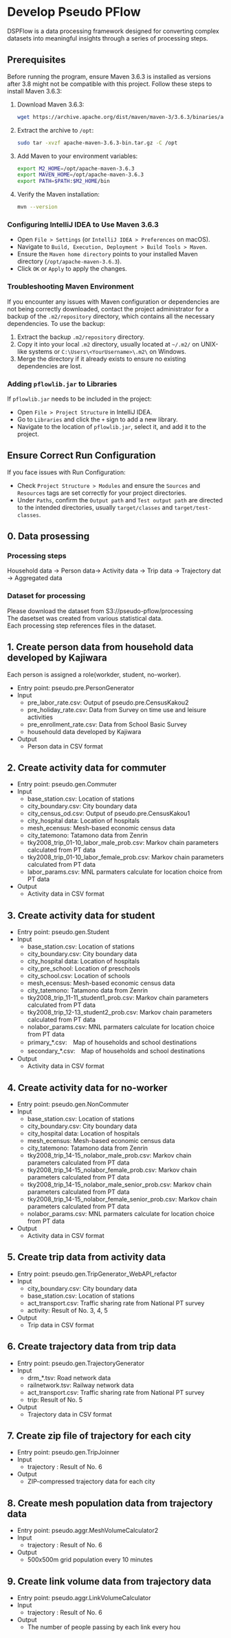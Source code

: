 # Develop Pseudo PFlow

DSPFlow is a data processing framework designed for converting complex datasets into meaningful insights through a series of processing steps.

## Prerequisites

Before running the program, ensure Maven 3.6.3 is installed as versions after 3.8 might not be compatible with this project. Follow these steps to install Maven 3.6.3:

1. Download Maven 3.6.3:

    ```bash
    wget https://archive.apache.org/dist/maven/maven-3/3.6.3/binaries/apache-maven-3.6.3-bin.tar.gz
    ```

2. Extract the archive to `/opt`:

    ```bash
    sudo tar -xvzf apache-maven-3.6.3-bin.tar.gz -C /opt
    ```

3. Add Maven to your environment variables:

    ```bash
    export M2_HOME=/opt/apache-maven-3.6.3
    export MAVEN_HOME=/opt/apache-maven-3.6.3
    export PATH=$PATH:$M2_HOME/bin
    ```

4. Verify the Maven installation:

    ```bash
    mvn --version
    ```

### Configuring IntelliJ IDEA to Use Maven 3.6.3

- Open `File > Settings` (or `IntelliJ IDEA > Preferences` on macOS).
- Navigate to `Build, Execution, Deployment > Build Tools > Maven`.
- Ensure the `Maven home directory` points to your installed Maven directory (`/opt/apache-maven-3.6.3`).
- Click `OK` or `Apply` to apply the changes.

### Troubleshooting Maven Environment

If you encounter any issues with Maven configuration or dependencies are not being correctly downloaded, contact the project administrator for a backup of the `.m2/repository` directory, which contains all the necessary dependencies. To use the backup:

1. Extract the backup `.m2/repository` directory.
2. Copy it into your local `.m2` directory, usually located at `~/.m2/` on UNIX-like systems or `C:\Users\<YourUsername>\.m2\` on Windows.
3. Merge the directory if it already exists to ensure no existing dependencies are lost.

### Adding `pflowlib.jar` to Libraries

If `pflowlib.jar` needs to be included in the project:

- Open `File > Project Structure` in IntelliJ IDEA.
- Go to `Libraries` and click the `+` sign to add a new library.
- Navigate to the location of `pflowlib.jar`, select it, and add it to the project.

## Ensure Correct Run Configuration

If you face issues with Run Configuration:

- Check `Project Structure > Modules` and ensure the `Sources` and `Resources` tags are set correctly for your project directories.
- Under `Paths`, confirm the `Output path` and `Test output path` are directed to the intended directories, usually `target/classes` and `target/test-classes`.



## 0. Data prosessing
### Processing steps
Household data -> Person data-> Activity data -> Trip data -> Trajectory dat -> Aggregated data
 
### Dataset for processing
Please download the dataset from S3://pseudo-pflow/processing<br>
The dasetset was created from various statistical data.<br>
Each processing step references files in the dataset.<br>
 
## 1. Create person data from household data developed by Kajiwara
Each person is assigned a role(workder, student, no-worker).
* Entry point: pseudo.pre.PersonGenerator
* Input
  * pre_labor_rate.csv: Output of pseudo.pre.CensusKakou2
  * pre_holiday_rate.csv: Data from Survey on time use and leisure activities
  * pre_enrollment_rate.csv: Data from School Basic Survey
  * househould data  developed by Kajiwara
* Output
  * Person data in CSV format
  
## 2. Create activity data for commuter
* Entry point: pseudo.gen.Commuter
* Input
  * base_station.csv: Location of stations
  * city_boundary.csv: City boundary data
  * city_census_od.csv: Output of pseudo.pre.CensusKakou1
  * city_hospital data:  Location of hospitals
  * mesh_ecensus: Mesh-based economic census data
  * city_tatemono: Tatamono data from Zenrin
  * tky2008_trip_01-10_labor_male_prob.csv: Markov chain parameters calculated from PT data
  * tky2008_trip_01-10_labor_female_prob.csv: Markov chain parameters calculated from PT data
  * labor_params.csv: MNL parmaters calculate for location choice from PT data
* Output
  * Activity data in CSV format
  
## 3. Create activity data for student
* Entry point: pseudo.gen.Student
* Input
  * base_station.csv: Location of stations
  * city_boundary.csv: City boundary data
  * city_hospital data:  Location of hospitals
  * city_pre_school: Location of preschools
  * city_school.csv: Location of schools
  * mesh_ecensus: Mesh-based economic census data
  * city_tatemono: Tatamono data from Zenrin
  * tky2008_trip_11-11_student1_prob.csv: Markov chain parameters calculated from PT data
  * tky2008_trip_12-13_student2_prob.csv: Markov chain parameters calculated from PT data
  * nolabor_params.csv: MNL parmaters calculate for location choice from PT data
  * primary_*.csv:　Map of households and school destinations
  * secondary_*.csv:　Map of households and school destinations
* Output
  * Activity data in CSV format
  
## 4. Create activity data for no-worker
* Entry point: pseudo.gen.NonCommuter
* Input
  * base_station.csv: Location of stations
  * city_boundary.csv: City boundary data
  * city_hospital data:  Location of hospitals
  * mesh_ecensus: Mesh-based economic census data
  * city_tatemono: Tatamono data from Zenrin
  * tky2008_trip_14-15_nolabor_male_prob.csv: Markov chain parameters calculated from PT data
  * tky2008_trip_14-15_nolabor_female_prob.csv: Markov chain parameters calculated from PT data
  * tky2008_trip_14-15_nolabor_male_senior_prob.csv: Markov chain parameters calculated from PT data
  * tky2008_trip_14-15_nolabor_female_senior_prob.csv: Markov chain parameters calculated from PT data
  * nolabor_params.csv: MNL parmaters calculate for location choice from PT data
* Output
  * Activity data in CSV format

## 5. Create trip data from activity data
* Entry point: pseudo.gen.TripGenerator_WebAPI_refactor
* Input
  * city_boundary.csv: City boundary data
  * base_station.csv: Location of stations
  * act_transport.csv: Traffic sharing rate from National PT survey
  * activity: Result of No. 3, 4, 5
* Output
  * Trip data in CSV format
 
## 6. Create trajectory data from trip data
* Entry point: pseudo.gen.TrajectoryGenerator
* Input
  * drm_*.tsv: Road network data
  * railnetwork.tsv: Railway network data
  * act_transport.csv: Traffic sharing rate from National PT survey
  * trip: Result of No. 5
* Output
  * Trajectory data in CSV format
 
## 7. Create zip file of trajectory for each city
* Entry point: pseudo.gen.TripJoinner
* Input
  * trajectory : Result of No. 6
* Output
  * ZIP-compressed trajectory data for each city

## 8. Create mesh population data from trajectory data
* Entry point: pseudo.aggr.MeshVolumeCalculator2
* Input
  * trajectory : Result of No. 6
* Output
  * 500x500m grid population every 10 minutes

## 9. Create link volume data from trajectory data
* Entry point: pseudo.aggr.LinkVolumeCalculator
* Input
  * trajectory : Result of No. 6
* Output
  * The number of people passing by each link every hou






 




